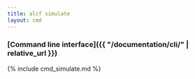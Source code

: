 ```yaml
---
title: alcf simulate
layout: cmd
---
```


### [Command line interface]({{ "/documentation/cli/" | relative_url }})

{% include cmd_simulate.md %}
